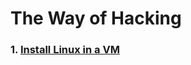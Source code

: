 # The Way of Hacking

### 1. [Install Linux in a VM](https://github.com/batubyte/The-Way-of-Hacking/blob/main/1.%20Install%20Linux.md)
